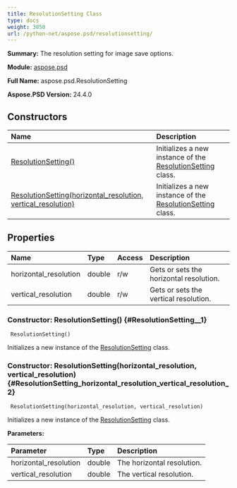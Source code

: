 ```yaml
---
title: ResolutionSetting Class
type: docs
weight: 3850
url: /python-net/aspose.psd/resolutionsetting/
---
```


**Summary:** The resolution setting for image save options.

**Module:** [aspose.psd](/psd/python-net/aspose.psd/)

**Full Name:** aspose.psd.ResolutionSetting

**Aspose.PSD Version:** 24.4.0

## **Constructors**
| **Name** | **Description** |
| :- | :- |
| [ResolutionSetting()](#ResolutionSetting__1) | Initializes a new instance of the [ResolutionSetting](/psd/python-net/aspose.psd/resolutionsetting/) class. |
| [ResolutionSetting(horizontal_resolution, vertical_resolution)](#ResolutionSetting_horizontal_resolution_vertical_resolution_2) | Initializes a new instance of the [ResolutionSetting](/psd/python-net/aspose.psd/resolutionsetting/) class. |
## **Properties**
| **Name** | **Type** | **Access** | **Description** |
| :- | :- | :- | :- |
| horizontal_resolution | double | r/w | Gets or sets the horizontal resolution. |
| vertical_resolution | double | r/w | Gets or sets the vertical resolution. |


### Constructor: ResolutionSetting() {#ResolutionSetting__1}


```
 ResolutionSetting() 
```

Initializes a new instance of the [ResolutionSetting](/psd/python-net/aspose.psd/resolutionsetting/) class.

### Constructor: ResolutionSetting(horizontal_resolution, vertical_resolution) {#ResolutionSetting_horizontal_resolution_vertical_resolution_2}


```
 ResolutionSetting(horizontal_resolution, vertical_resolution) 
```

Initializes a new instance of the [ResolutionSetting](/psd/python-net/aspose.psd/resolutionsetting/) class.

**Parameters:**

| Parameter | Type | Description |
| :- | :- | :- |
| horizontal_resolution | double | The horizontal resolution. |
| vertical_resolution | double | The vertical resolution. |

